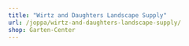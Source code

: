 ```yaml
---
title: "Wirtz and Daughters Landscape Supply"
url: /joppa/wirtz-and-daughters-landscape-supply/
shop: Garten-Center
---
```


